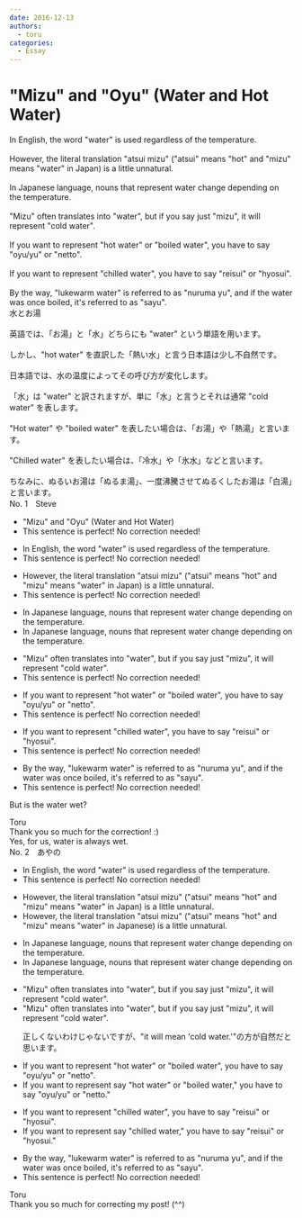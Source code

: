```yaml
---
date: 2016-12-13
authors:
  - toru
categories:
  - Essay
---
```


<h1 id="subject_show">"Mizu" and "Oyu" (Water and Hot Water)</h1>
<div class="date" hidden>Dec 13, 2016 14:30</div>
<div id="post"><div id="body_show_ori">
In English, the word "water" is used regardless of the temperature.<br/><br/>However, the literal translation "atsui mizu" ("atsui" means "hot" and "mizu" means "water" in Japan) is a little unnatural.<br/><br/>In Japanese language, nouns that represent water change depending on the temperature.<br/><br/>"Mizu" often translates into "water", but if you say just "mizu", it will represent "cold water".<br/><br/>If you want to represent "hot water" or "boiled water", you have to say "oyu/yu" or "netto".<br/><br/>If you want to represent "chilled water", you have to say "reisui" or "hyosui".<br/><br/>By the way, "lukewarm water" is referred to as "nuruma yu", and if the water was once boiled, it's referred to as "sayu".
</div></div>

<!-- more -->

<div id="post_ja"><div id="body_show_mo">
水とお湯<br/><br/>英語では、「お湯」と「水」どちらにも "water" という単語を用います。<br/><br/>しかし、"hot water" を直訳した「熱い水」と言う日本語は少し不自然です。<br/><br/>日本語では、水の温度によってその呼び方が変化します。<br/><br/>「水」は "water" と訳されますが、単に「水」と言うとそれは通常 "cold water" を表します。<br/><br/>"Hot water" や "boiled water" を表したい場合は、「お湯」や「熱湯」と言います。<br/><br/>"Chilled water" を表したい場合は、「冷水」や「氷水」などと言います。<br/><br/>ちなみに、ぬるいお湯は「ぬるま湯」、一度沸騰させてぬるくしたお湯は「白湯」と言います。
</div></div>
<div id="block"><div class="first_name"> No. 1　<span class="just_name">Steve</span></div><div id="block2">
<ul class="correction_field">
<li class="incorrect">"Mizu" and "Oyu" (Water and Hot Water)</li>
<li class="corrected perfect">This sentence is perfect! No correction needed!</li>
</ul>
<ul class="correction_field">
<li class="incorrect">In English, the word "water" is used regardless of the temperature.</li>
<li class="corrected perfect">This sentence is perfect! No correction needed!</li>
</ul>
<ul class="correction_field">
<li class="incorrect">However, the literal translation "atsui mizu" ("atsui" means "hot" and "mizu" means "water" in Japan) is a little unnatural.</li>
<li class="corrected perfect">This sentence is perfect! No correction needed!</li>
</ul>
<ul class="correction_field">
<li class="incorrect">In Japanese language, nouns that represent water change depending on the temperature.</li>
<li class="corrected correct">
In Japanese <span class="sline"><span class="f_red">language</span></span>, nouns that represent water change depending on the temperature.
</li>
</ul>
<ul class="correction_field">
<li class="incorrect">"Mizu" often translates into "water", but if you say just "mizu", it will represent "cold water".</li>
<li class="corrected perfect">This sentence is perfect! No correction needed!</li>
</ul>
<ul class="correction_field">
<li class="incorrect">If you want to represent "hot water" or "boiled water", you have to say "oyu/yu" or "netto".</li>
<li class="corrected perfect">This sentence is perfect! No correction needed!</li>
</ul>
<ul class="correction_field">
<li class="incorrect">If you want to represent "chilled water", you have to say "reisui" or "hyosui".</li>
<li class="corrected perfect">This sentence is perfect! No correction needed!</li>
</ul>
<ul class="correction_field">
<li class="incorrect">By the way, "lukewarm water" is referred to as "nuruma yu", and if the water was once boiled, it's referred to as "sayu".</li>
<li class="corrected perfect">This sentence is perfect! No correction needed!</li>
</ul>
<p class="comment_small">
 But is the water wet?
</p>

</div><div class="name"><span class="just_name">Toru</span><br>
Thank you so much for the correction! :)<br/>Yes, for us, water is always wet.
</div>
</div>
<div id="block"><div class="first_name"> No. 2　<span class="just_name">あやの</span></div><div id="block2">
<ul class="correction_field">
<li class="incorrect">In English, the word "water" is used regardless of the temperature.</li>
<li class="corrected perfect">This sentence is perfect! No correction needed!</li>
</ul>
<ul class="correction_field">
<li class="incorrect">However, the literal translation "atsui mizu" ("atsui" means "hot" and "mizu" means "water" in Japan) is a little unnatural.</li>
<li class="corrected correct">
However, the literal translation "atsui mizu" ("atsui" means "hot" and "mizu" means "water" in Japan<span class="f_red">ese</span>) is a little unnatural.
</li>
</ul>
<ul class="correction_field">
<li class="incorrect">In Japanese language, nouns that represent water change depending on the temperature.</li>
<li class="corrected correct">
In Japanese <span class="f_gray"><span class="sline">language</span></span>, nouns that represent water change depending on the temperature.
</li>
</ul>
<ul class="correction_field">
<li class="incorrect">"Mizu" often translates into "water", but if you say just "mizu", it will represent "cold water".</li>
<li class="corrected correct">
"Mizu" often translates into "water", but if you say just "mizu", it will <span class="f_blue">represent</span> "cold water".
<p class="correction_comment">正しくないわけじゃないですが、"it will mean 'cold water.'"の方が自然だと思います。</p>
</li>
</ul>
<ul class="correction_field">
<li class="incorrect">If you want to represent "hot water" or "boiled water", you have to say "oyu/yu" or "netto".</li>
<li class="corrected correct">
If you want to <span class="f_gray"><span class="sline">represent</span></span> <span class="f_red">say</span> "hot water" or "boiled water," you have to say "oyu/yu" or "netto."
</li>
</ul>
<ul class="correction_field">
<li class="incorrect">If you want to represent "chilled water", you have to say "reisui" or "hyosui".</li>
<li class="corrected correct">
If you want to <span class="f_gray"><span class="sline">represent</span></span> <span class="f_red">say</span> "chilled water," you have to say "reisui" or "hyosui."
</li>
</ul>
<ul class="correction_field">
<li class="incorrect">By the way, "lukewarm water" is referred to as "nuruma yu", and if the water was once boiled, it's referred to as "sayu".</li>
<li class="corrected perfect">This sentence is perfect! No correction needed!</li>
</ul>
</div><div class="name"><span class="just_name">Toru</span><br>
Thank you so much for correcting my post! (^^)
</div>
</div>
